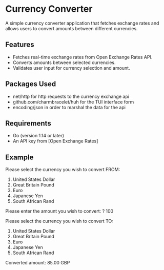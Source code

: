 # Currency Converter

A simple currency converter application that fetches exchange rates and allows users to convert amounts between different currencies.

## Features

- Fetches real-time exchange rates from Open Exchange Rates API.
- Converts amounts between selected currencies.
- Validates user input for currency selection and amount.

## Packages Used

- net/http for http requests to the currency exchange api
- github.com/charmbracelet/huh for the TUI interface form
- encoding/json in order to marshal the data for the api

## Requirements

- Go (version 1.14 or later)
- An API key from [Open Exchange Rates]

## Example

Please select the currency you wish to convert FROM:
1. United States Dollar
2. Great Britain Pound
3. Euro
4. Japanese Yen
5. South African Rand

Please enter the amount you wish to convert:
? 100

Please select the currency you wish to convert TO:
1. United States Dollar
2. Great Britain Pound
3. Euro
4. Japanese Yen
5. South African Rand

Converted amount: 85.00 GBP